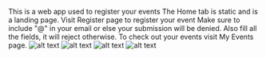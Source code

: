 This is a web app used to register your events
The Home tab is static and is a landing page. Visit Register page to register your event
Make sure to include "@" in your email or else your submission will be denied.
Also fill all the fields, it will reject otherwise.
To check out your events visit My Events page.
![alt text](Assets/image3.png)
![alt text](Assets/image.png)
![alt text](Assets/image-1.png)
![alt text](Assets/image-2.png)